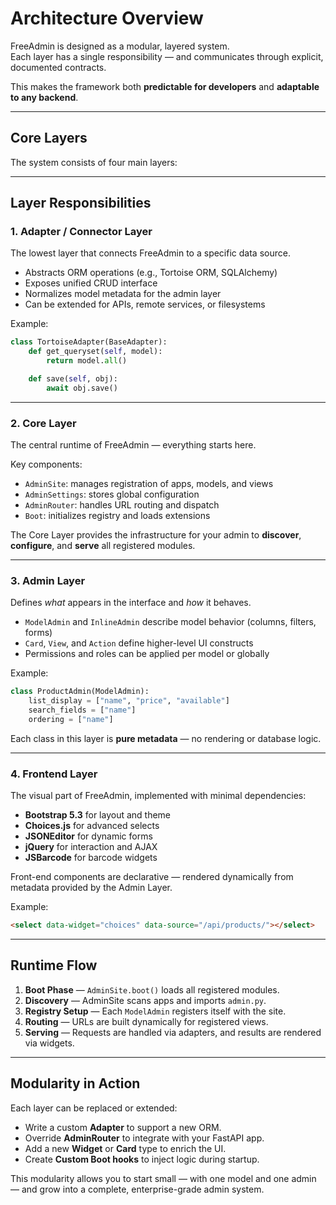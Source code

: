 # Architecture Overview

FreeAdmin is designed as a modular, layered system.  
Each layer has a single responsibility — and communicates through explicit, documented contracts.

This makes the framework both **predictable for developers** and **adaptable to any backend**.

---

## Core Layers

The system consists of four main layers:



---

## Layer Responsibilities

### 1. **Adapter / Connector Layer**
The lowest layer that connects FreeAdmin to a specific data source.

- Abstracts ORM operations (e.g., Tortoise ORM, SQLAlchemy)
- Exposes unified CRUD interface
- Normalizes model metadata for the admin layer
- Can be extended for APIs, remote services, or filesystems

Example:

```python
class TortoiseAdapter(BaseAdapter):
    def get_queryset(self, model):
        return model.all()

    def save(self, obj):
        await obj.save()
````

---

### 2. **Core Layer**

The central runtime of FreeAdmin — everything starts here.

Key components:

* `AdminSite`: manages registration of apps, models, and views
* `AdminSettings`: stores global configuration
* `AdminRouter`: handles URL routing and dispatch
* `Boot`: initializes registry and loads extensions

The Core Layer provides the infrastructure for your admin to **discover**, **configure**, and **serve** all registered modules.

---

### 3. **Admin Layer**

Defines *what* appears in the interface and *how* it behaves.

* `ModelAdmin` and `InlineAdmin` describe model behavior (columns, filters, forms)
* `Card`, `View`, and `Action` define higher-level UI constructs
* Permissions and roles can be applied per model or globally

Example:

```python
class ProductAdmin(ModelAdmin):
    list_display = ["name", "price", "available"]
    search_fields = ["name"]
    ordering = ["name"]
```

Each class in this layer is **pure metadata** — no rendering or database logic.

---

### 4. **Frontend Layer**

The visual part of FreeAdmin, implemented with minimal dependencies:

* **Bootstrap 5.3** for layout and theme
* **Choices.js** for advanced selects
* **JSONEditor** for dynamic forms
* **jQuery** for interaction and AJAX
* **JSBarcode** for barcode widgets

Front-end components are declarative — rendered dynamically from metadata provided by the Admin Layer.

Example:

```html
<select data-widget="choices" data-source="/api/products/"></select>
```

---

## Runtime Flow

1. **Boot Phase** — `AdminSite.boot()` loads all registered modules.
2. **Discovery** — AdminSite scans apps and imports `admin.py`.
3. **Registry Setup** — Each `ModelAdmin` registers itself with the site.
4. **Routing** — URLs are built dynamically for registered views.
5. **Serving** — Requests are handled via adapters, and results are rendered via widgets.

---

## Modularity in Action

Each layer can be replaced or extended:

* Write a custom **Adapter** to support a new ORM.
* Override **AdminRouter** to integrate with your FastAPI app.
* Add a new **Widget** or **Card** type to enrich the UI.
* Create **Custom Boot hooks** to inject logic during startup.

This modularity allows you to start small — with one model and one admin — and grow into a complete, enterprise-grade admin system.

